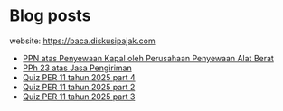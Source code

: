 # Blog posts

website: https://baca.diskusipajak.com

<!-- BLOG-POST-LIST:START -->
- [PPN atas Penyewaan Kapal oleh Perusahaan Penyewaan Alat Berat](https://baca.diskusipajak.com/ppn-atas-penyewaan-kapal-oleh-perusahaan-penyewaan-alat-berat/)
- [PPh 23 atas Jasa Pengiriman](https://baca.diskusipajak.com/pph-23-atas-jasa-pengiriman/)
- [Quiz PER 11 tahun 2025 part 4](https://baca.diskusipajak.com/quiz-per-11-tahun-2025-part-4/)
- [Quiz PER 11 tahun 2025 part 2](https://baca.diskusipajak.com/quiz-per-11-tahun-2025-part-2/)
- [Quiz PER 11 tahun 2025 part 3](https://baca.diskusipajak.com/quiz-per-11-tahun-2025-part-3/)
<!-- BLOG-POST-LIST:END -->

<!--
**kelaspajak/kelaspajak** is a ✨ _special_ ✨ repository because its `README.md` (this file) appears on your GitHub profile.

Here are some ideas to get you started:

- 🔭 I’m currently working on ...
- 🌱 I’m currently learning ...
- 👯 I’m looking to collaborate on ...
- 🤔 I’m looking for help with ...
- 💬 Ask me about ...
- 📫 How to reach me: ...
- 😄 Pronouns: ...
- ⚡ Fun fact: ...
-->
